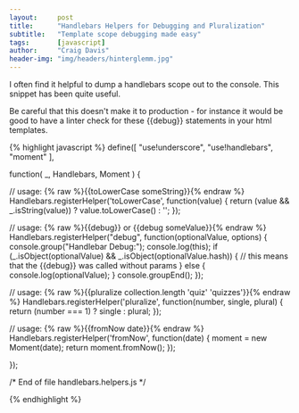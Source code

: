 ```yaml
---
layout:     post
title:      "Handlebars Helpers for Debugging and Pluralization"
subtitle:   "Template scope debugging made easy"
tags:       [javascript]
author:     "Craig Davis"
header-img: "img/headers/hinterglemm.jpg"
---
```


I often find it helpful to dump a handlebars scope out to the console. This
snippet has been quite useful.

Be careful that this doesn't make it to production - for instance it would be
good to have a linter check for these {{debug}} statements in your html templates.


{% highlight javascript %}
define([
   "use!underscore",
   "use!handlebars",
   "moment"
 ],

 function(
  _, Handlebars, Moment
 ) {

   // usage: {% raw %}{{toLowerCase someString}}{% endraw %}
   Handlebars.registerHelper('toLowerCase', function(value) {
     return (value && _.isString(value)) ? value.toLowerCase() : '';
   });

   // usage: {% raw %}{{debug}} or {{debug someValue}}{% endraw %}
   Handlebars.registerHelper("debug", function(optionalValue, options) {
     console.group("Handlebar Debug:");
     console.log(this);
     if (_.isObject(optionalValue) && _.isObject(optionalValue.hash)) {
       // this means that the {{debug}} was called without params
     }
     else {
       console.log(optionalValue);
     }
     console.groupEnd();
   });

   // usage: {% raw %}{{pluralize collection.length 'quiz' 'quizzes'}}{% endraw %}
   Handlebars.registerHelper('pluralize', function(number, single, plural) {
     return (number === 1) ? single : plural;
   });

  // usage: {% raw %}{{fromNow date}}{% endraw %}
  Handlebars.registerHelper('fromNow', function(date) {
    moment = new Moment(date);
    return moment.fromNow();
  });

 });

 /* End of file handlebars.helpers.js */

 {% endhighlight %}
